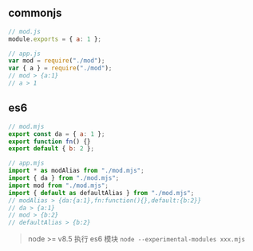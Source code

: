 ## commonjs

```javascript
// mod.js
module.exports = { a: 1 };

// app.js
var mod = require("./mod");
var { a } = require("./mod");
// mod > {a:1}
// a > 1
```

## es6

```javascript
// mod.mjs
export const da = { a: 1 };
export function fn() {}
export default { b: 2 };

// app.mjs
import * as modAlias from "./mod.mjs";
import { da } from "./mod.mjs";
import mod from "./mod.mjs";
import { default as defaultAlias } from "./mod.mjs";
// modAlias > {da:{a:1},fn:function(){},default:{b:2}}
// da > {a:1}
// mod > {b:2}
// defaultAlias > {b:2}
```

> node >= v8.5 执行 es6 模块 `node --experimental-modules xxx.mjs`
